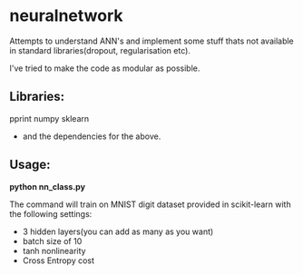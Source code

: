 # neuralnetwork

Attempts to understand ANN's and implement some stuff thats not available in standard libraries(dropout, regularisation etc).

I've tried to make the code as modular as possible.

## Libraries:
pprint
numpy
sklearn

- and the dependencies for the above.

## Usage:
**python nn_class.py**

The command will train on MNIST digit dataset provided in scikit-learn with the following settings:
 - 3 hidden layers(you can add as many as you want)
 - batch size of 10
 - tanh nonlinearity
 - Cross Entropy cost

